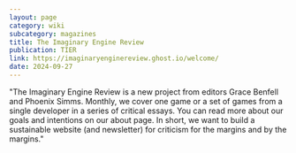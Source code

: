 ```yaml
---
layout: page
category: wiki
subcategory: magazines
title: The Imaginary Engine Review
publication: TIER
link: https://imaginaryenginereview.ghost.io/welcome/
date: 2024-09-27
---
```


"The Imaginary Engine Review is a new project from editors Grace Benfell and Phoenix Simms. Monthly, we cover one game or a set of games from a single developer in a series of critical essays. You can read more about our goals and intentions on our about page. In short, we want to build a sustainable website (and newsletter) for criticism for the margins and by the margins."
